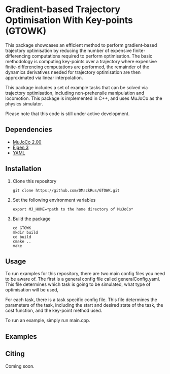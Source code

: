 # Gradient-based Trajectory Optimisation With Key-points (GTOWK)
This package showcases an efficient method to perform gradient-based trajectory optimisation by reducing 
the number of expensive finite-differencing computations required to perform optimisation. The basic
methodology is computing key-points over a trajectory where expensive finite-differencing computations
are performed, the remainder of the dynamics derivatives needed for trajectory optimisation are then
approximated via linear interpolation.

This package includes a set of example tasks that can be solved via trajectory optimisation, including 
non-prehensile manipulation and locomotion. This package is implemented in C++, and uses MuJoCo as the
physics simulator.

Please note that this code is still under active development.

## Dependencies
- [MuJoCo 2.00](http://www.mujoco.org/)
- [Eigen 3](https://eigen.tuxfamily.org/dox/GettingStarted.html)
- [YAML](https://github.com/jbeder/yaml-cpp)

## Installation

1. Clone this repository
   ```
   git clone https://github.com/DMackRus/GTOWK.git
   ```  
2. Set the following environment variables
   ```
   export MJ_HOME=*path to the home directory of MuJoCo*
   ```
3. Build the package
   ```
   cd GTOWK
   mkdir build
   cd build
   cmake ..
   make
   ```

## Usage
To run examples for this repository, there are two main config files you need to be aware of. The first
is a general config file called generalConfig.yaml. This file determines which task is going to be
simulated, what type of optimisation will be used, 

For each task, there is a task specific config file. This file determines the parameters of the task,
including the start and desired state of the task, the cost function, and the key-point method used.

To run an example, simply run main.cpp.

## Examples

## Citing
Coming soon.

